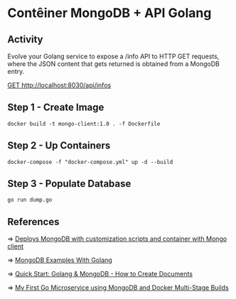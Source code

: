 # Contêiner MongoDB + API Golang

## Activity

Evolve your Golang service to expose a /info API to HTTP GET requests, where the JSON content that gets returned is obtained from a MongoDB entry.

[GET http://localhost:8030/api/infos](http://localhost:8030/api/infos)

## Step 1 - Create Image

```shell
docker build -t mongo-client:1.0 . -f Dockerfile
```

## Step 2 - Up Containers

```shell
docker-compose -f "docker-compose.yml" up -d --build
```

## Step 3 - Populate Database

```shell
go run dump.go
```

## References

&#8658; [Deploys MongoDB with customization scripts and container with Mongo client](https://github.com/fabianlee/docker-mongodb/blob/master/docker-compose.yml)

&#8658; [MongoDB Examples With Golang](https://blog.ruanbekker.com/blog/2019/04/17/mongodb-examples-with-golang/)

&#8658; [Quick Start: Golang & MongoDB - How to Create Documents](https://www.mongodb.com/blog/post/quick-start-golang--mongodb--how-to-create-documents)

&#8658; [My First Go Microservice using MongoDB and Docker Multi-Stage Builds](https://www.melvinvivas.com/my-first-go-microservice/)
